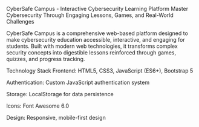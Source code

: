 CyberSafe Campus - Interactive Cybersecurity Learning Platform
Master Cybersecurity Through Engaging Lessons, Games, and Real-World Challenges

CyberSafe Campus is a comprehensive web-based platform designed to make cybersecurity education accessible, interactive, and engaging for students. Built with modern web technologies, it transforms complex security concepts into digestible lessons reinforced through games, quizzes, and progress tracking.

Technology Stack
Frontend: HTML5, CSS3, JavaScript (ES6+), Bootstrap 5

Authentication: Custom JavaScript authentication system

Storage: LocalStorage for data persistence

Icons: Font Awesome 6.0

Design: Responsive, mobile-first design
